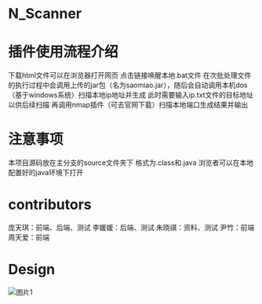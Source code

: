 # N_Scanner
# 插件使用流程介绍
下载html文件可以在浏览器打开网页 
点击链接唤醒本地.bat文件 
在次批处理文件的执行过程中会调用上传的jar包（名为saomiao.jar），随后会自动调用本机dos（基于windows系统）扫描本地ip地址并生成 
此时需要输入ip.txt文件的目标地址以供后续扫描 
再调用nmap插件（可去官网下载）扫描本地端口生成结果并输出  

# 注意事项
本项目源码放在主分支的source文件夹下 格式为.class和.java 浏览者可以在本地配置好的java环境下打开
# contributors
庞天琪：前端、后端、测试
李媛媛：后端、测试
朱晓祺：资料、测试
尹竹：前端
周天爱：前端
# Design
![图片1](https://user-images.githubusercontent.com/91377753/144396465-ccd71686-4202-47c9-b4f0-8d36a2cd29f9.png)
